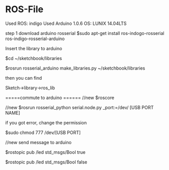 # ROS-File

Used ROS: indigo
Used Arduino 1.0.6
OS: LUNIX 14.04LTS


step 1
download arduino rosserial
$sudo apt-get install ros-indogo-rosserial ros-indigo-rosserial-arduino

Insert the library to arduino 

$cd ~/sketchbook/libraries

$rosrun rosserial_arduino make_libraries.py ~/sketchbook/libraries

then you can find 

Sketch->library->ros_lib

=====commute to arduino ======
//new
$roscore

//new 
$rosrun rosserial_python serial.node.py _port:=/dev/ [USB PORT NAME]

if you got error, change the permission

$sudo chmod 777 /dev/[USB PORT]

//new
send  message to arduino 

$rostopic pub /led std_msgs/Bool true

$rostopic pub /led std_msgs/Bool false

